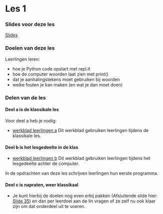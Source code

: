 # Les 1

### Slides voor deze les

[Slides](https://slides.com/felienne/pidk-m1-l1a#)

### Doelen van deze les

Leerlingen leren:
- hoe je Python code opstart met repl.it
- hoe de computer woorden laat zien met print()
- dat je aanhalingstekens moet gebruiken bij woorden
- welke fouten je kan maken (en wat je dan moet doen)

### Delen van de les

#### Deel a is de klassikale les

Voor deel a heb je nodig:
* [werkblad leerlingen a](https://github.com/Felienne/Python_in_de_klas/blob/master/Module-Nederlands/Les%201/pidk-m1-l1a-werkblad.md) Dit werkblad gebruiken leerlingen tijdens de klassikale les.

#### Deel b is het lesgedeelte in de klas

* [werkblad leerlingen b](https://github.com/Felienne/Python_in_de_klas/blob/master/Module-Nederlands/Les%201/pidk-m1-l1b-werkblad.md) Dit werkblad gebruiken leerlingen tijdens het lesgedeelte achter de computer.

In de opdrachten van deze les schrijven leerlingen hun eerste programma. 

#### Deel c is napraten, weer klassikaal

* Je kunt hierbij de doelen nog even erbij pakken (Afsluitende slide hier: [Slide 35](https://slides.com/felienne/pidk-m1-l1a#/35)) en dan per leerdoel aan de lln vragen of ze zelf nu ook klaar zijn om dat onderdeel uit te voeren.
